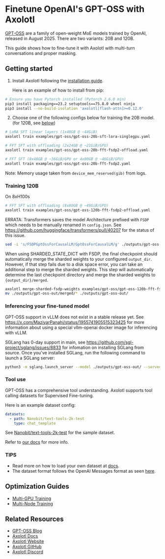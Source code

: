 # Finetune OpenAI's GPT-OSS with Axolotl

[GPT-OSS](https://huggingface.co/collections/openai/gpt-oss-68911959590a1634ba11c7a4) are a family of open-weight MoE models trained by OpenAI, released in August 2025. There are two variants: 20B and 120B.

This guide shows how to fine-tune it with Axolotl with multi-turn conversations and proper masking.

## Getting started

1. Install Axolotl following the [installation guide](https://docs.axolotl.ai/docs/installation.html).

    Here is an example of how to install from pip:

```bash
# Ensure you have Pytorch installed (Pytorch 2.6.0 min)
pip3 install packaging==23.2 setuptools==75.8.0 wheel ninja
pip3 install --no-build-isolation 'axolotl[flash-attn]>=0.12.0'
```

2. Choose one of the following configs below for training the 20B model. (for 120B, see [below](#training-120b))

```bash
# LoRA SFT linear layers (1x48GB @ ~44GiB)
axolotl train examples/gpt-oss/gpt-oss-20b-sft-lora-singlegpu.yaml

# FFT SFT with offloading (2x24GB @ ~21GiB/GPU)
axolotl train examples/gpt-oss/gpt-oss-20b-fft-fsdp2-offload.yaml

# FFT SFT (8x48GB @ ~36GiB/GPU or 4x80GB @ ~46GiB/GPU)
axolotl train examples/gpt-oss/gpt-oss-20b-fft-fsdp2.yaml
```

Note: Memory usage taken from `device_mem_reserved(gib)` from logs.

### Training 120B

On 8xH100s

```bash
# FFT SFT with offloading (8x80GB @ ~49GiB/GPU)
axolotl train examples/gpt-oss/gpt-oss-120b-fft-fsdp2-offload.yaml
```

ERRATA: Transformers saves the model Architecture prefixed with `FSDP` which needs to be manually renamed in `config.json`.
See https://github.com/huggingface/transformers/pull/40207 for the status of this issue.

```bash
sed -i 's/FSDPGptOssForCausalLM/GptOssForCausalLM/g' ./outputs/gpt-oss-out/config.json
```

When using SHARDED_STATE_DICT with FSDP, the final checkpoint should automatically merge the sharded weights to your
configured `output_dir`. However, if that step fails due to a disk space error, you can take an additional step to
merge the sharded weights.  This step will automatically determine the last checkpoint directory and merge the sharded
weights to `{output_dir}/merged`.

```bash
axolotl merge-sharded-fsdp-weights examples/gpt-oss/gpt-oss-120b-fft-fsdp2-offload.yaml
mv ./outputs/gpt-oss-out/merged/* ./outputs/gpt-oss-out/
```


### Inferencing your fine-tuned model

GPT-OSS support in vLLM does not exist in a stable release yet. See https://x.com/MaziyarPanahi/status/1955741905515323425
for more information about using a special vllm-openai docker image for inferencing with vLLM.

SGLang has 0-day support in main, see https://github.com/sgl-project/sglang/issues/8833 for infomation on installing
SGLang from source. Once you've installed SGLang, run the following command to launch a SGLang server:

```bash
python3 -m sglang.launch_server --model ./outputs/gpt-oss-out/ --served-model-name axolotl/gpt-oss-120b --host 0.0.0.0 --port 8888 --tp 8
```

### Tool use

GPT-OSS has a comprehensive tool understanding. Axolotl supports tool calling datasets for Supervised Fine-tuning.

Here is an example dataset config:
```yaml
datasets:
  - path: Nanobit/text-tools-2k-test
    type: chat_template
```

See [Nanobit/text-tools-2k-test](https://huggingface.co/datasets/Nanobit/text-tools-2k-test) for the sample dataset.

Refer to [our docs](https://docs.axolotl.ai/docs/dataset-formats/conversation.html#using-tool-use) for more info.

### TIPS

- Read more on how to load your own dataset at [docs](https://docs.axolotl.ai/docs/dataset_loading.html).
- The dataset format follows the OpenAI Messages format as seen [here](https://docs.axolotl.ai/docs/dataset-formats/conversation.html#chat_template).

## Optimization Guides

- [Multi-GPU Training](https://docs.axolotl.ai/docs/multi-gpu.html)
- [Multi-Node Training](https://docs.axolotl.ai/docs/multi-node.html)

## Related Resources

- [GPT-OSS Blog](https://openai.com/index/introducing-gpt-oss/)
- [Axolotl Docs](https://docs.axolotl.ai)
- [Axolotl Website](https://axolotl.ai)
- [Axolotl GitHub](https://github.com/axolotl-ai-cloud/axolotl)
- [Axolotl Discord](https://discord.gg/7m9sfhzaf3)
